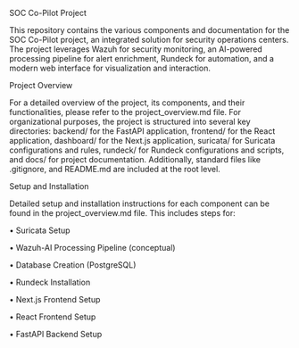 SOC Co-Pilot Project

This repository contains the various components and documentation for the SOC Co-Pilot
project, an integrated solution for security operations centers. The project leverages Wazuh
for security monitoring, an AI-powered processing pipeline for alert enrichment, Rundeck
for automation, and a modern web interface for visualization and interaction.



Project Overview

For a detailed overview of the project, its components, and their functionalities, please refer
to the project_overview.md file.
For organizational purposes, the project is structured into several key directories: backend/
for the FastAPI application, frontend/ for the React application, dashboard/ for the Next.js
application, suricata/ for Suricata configurations and rules, rundeck/ for Rundeck
configurations and scripts, and docs/ for project documentation. Additionally, standard
files like .gitignore, and README.md are included at the root level.



Setup and Installation

Detailed setup and installation instructions for each component can be found in the
project_overview.md file. This includes steps for:

• Suricata Setup

• Wazuh-AI Processing Pipeline (conceptual)

• Database Creation (PostgreSQL)

• Rundeck Installation

• Next.js Frontend Setup

• React Frontend Setup

• FastAPI Backend Setup


